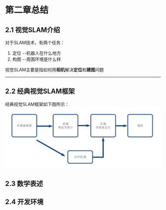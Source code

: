 第二章总结
====================================
## **2.1 视觉SLAM介绍**
对于SLAM技术，有两个任务：
1. 定位   --机器人在什么地方
2. 构图   --周围环境是什么样

视觉SLAM主要是指如何用**相机**解决**定位**和**建图**问题

-----------------------------------------------
## **2.2 经典视觉SLAM框架**
经典视觉SLAM框架如下图所示：
![视觉SLAM框架](https://github.com/xuyuxuan666/SLAM-Learning/blob/main/ch2/资料/图片/视觉SLAM框架.png "视觉SLAM框架")

## **2.3 数学表述**
## **2.4 开发环境**